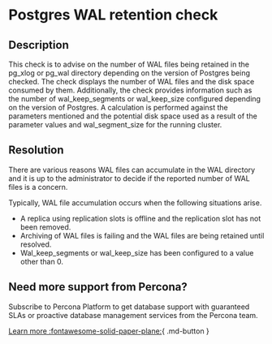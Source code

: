 # Postgres WAL retention check
## Description

This check is to advise on the number of WAL files being retained in the pg_xlog or pg_wal directory depending on the version of Postgres being checked. The check displays the number of WAL files and the disk space consumed by them. Additionally, the check provides information such as the number of wal_keep_segments or wal_keep_size configured depending on the version of Postgres. A calculation is performed against the parameters mentioned and the potential disk space used as a result of the parameter values and wal_segment_size for the running cluster.


## Resolution

There are various reasons WAL files can accumulate in the WAL directory and it is up to the administrator to decide if the reported number of WAL files is a concern. 

Typically, WAL file accumulation occurs when the following situations arise.
- A replica using replication slots is offline and the replication slot has not been removed.
- Archiving of WAL files is failing and the WAL files are being retained until resolved.
- Wal_keep_segments or wal_keep_size has been configured to a value other than 0.

## Need more support from Percona?

Subscribe to Percona Platform to get database support with guaranteed SLAs or proactive database management services from the Percona team.

[Learn more :fontawesome-solid-paper-plane:](https://per.co.na/subscribe){ .md-button }

